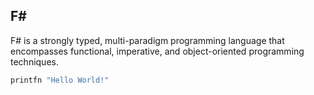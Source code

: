 ## F# #
F# is a strongly typed, multi-paradigm programming language that encompasses
functional, imperative, and object-oriented programming techniques.

```fsharp
printfn "Hello World!"
```

